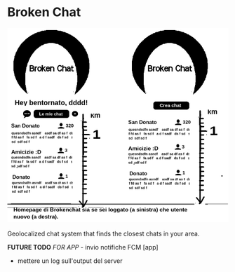 # Broken Chat

![alt text](preview.png "First preview app")


Geolocalized chat system that finds the closest chats in your area.

**FUTURE TODO**
  *FOR APP*
    - invio notifiche FCM [app]
 - mettere un log sull'output del server 

